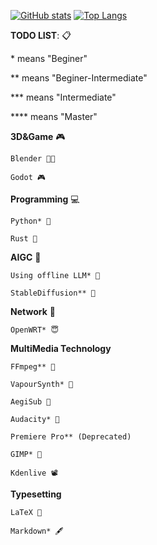 [![GitHub stats](https://github-readme-stats.vercel.app/api?username=NineMeowICT&count_private=true&show_icons=true&theme=dark&include_all_commits=true&hide_border=true&hide=prs&bg_color=31313A)](https://github.com/NineMeowICT/ninemeow)
[![Top Langs](https://github-readme-stats.vercel.app/api/top-langs/?username=NineMeowICT&hide=JavaScript,HTML,CSS,ipynb&layout=compact&theme=dark&hide_border=true&bg_color=31313A&langs_count=8)](https://github.com/NineMeowICT/ninemeow)

**TODO LIST**: 📋

\* means "Beginer"

\** means "Beginer-Intermediate"

\*** means "Intermediate"

\**** means "Master"

**3D&Game** 🎮

    Blender 🧑‍🔧

    Godot 🎮

**Programming** 💻

    Python* 🐍

    Rust 🦀

**AIGC** 🤖

    Using offline LLM* 🦙
    
    StableDiffusion** 🤗

**Network** 🛜

    OpenWRT* 😇

**MultiMedia Technology**

    FFmpeg** 🚄

    VapourSynth* 🪼

    AegiSub 🥳

    Audacity* 🐚

    Premiere Pro** (Deprecated)

    GIMP* 🎃

    Kdenlive 📽️

**Typesetting**

    LaTeX 🔬

    Markdown* 🖋️

    


